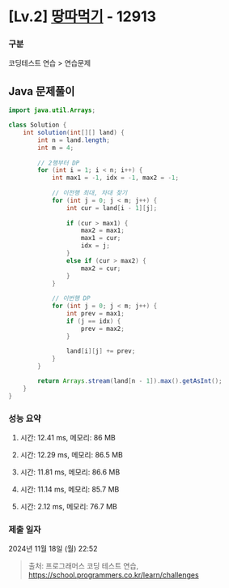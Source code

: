 # [Lv.2] [땅따먹기](https://school.programmers.co.kr/learn/courses/30/lessons/12913?language=java) - 12913 

### 구분

코딩테스트 연습 > 연습문제

## Java 문제풀이

```java
import java.util.Arrays;

class Solution {
    int solution(int[][] land) {
        int n = land.length;
        int m = 4;
        
        // 2행부터 DP
        for (int i = 1; i < n; i++) {
            int max1 = -1, idx = -1, max2 = -1;
            
            // 이전행 최대, 차대 찾기
            for (int j = 0; j < m; j++) {
                int cur = land[i - 1][j];
                
                if (cur > max1) {
                    max2 = max1;
                    max1 = cur;
                    idx = j;
                } 
                else if (cur > max2) {
                    max2 = cur;
                }
            }
            
            // 이번행 DP
            for (int j = 0; j < m; j++) {
                int prev = max1;
                if (j == idx) {
                    prev = max2;
                }
                
                land[i][j] += prev;
            }
        }

        return Arrays.stream(land[n - 1]).max().getAsInt();
    }
}
```

### 성능 요약

1. 시간: 12.41 ms, 메모리: 86 MB

2. 시간: 12.29 ms, 메모리: 86.5 MB
3. 시간: 11.81 ms, 메모리: 86.6 MB
4. 시간: 11.14 ms, 메모리: 85.7 MB
5. 시간: 2.12 ms, 메모리: 76.7 MB

### 제출 일자

2024년 11월 18일 (월) 22:52

> 출처: 프로그래머스 코딩 테스트 연습, https://school.programmers.co.kr/learn/challenges